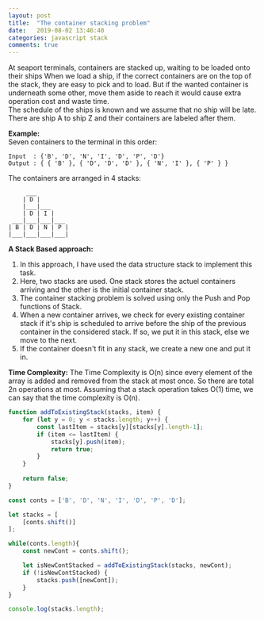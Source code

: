 ```yaml
---
layout: post
title:  "The container stacking problem"
date:   2019-08-02 13:46:40
categories: javascript stack
comments: true
---
```

At seaport terminals, containers are stacked up, waiting to be loaded onto their ships When we load a ship, if the correct containers are on the top of the stack, they are easy to pick and to load. But if the wanted container is underneath some other, move them aside to reach it would cause extra operation cost and waste time.  
The schedule of the ships is known and we assume that no ship will be late. There are ship A to ship Z and their containers are labeled after them.  

**Example:**  
Seven containers to the terminal in this order:

```
Input  : {'B', 'D', 'N', 'I', 'D', 'P', 'D'}
Output : { { 'B' }, { 'D', 'D', 'D' }, { 'N', 'I' }, { 'P' } }
```
The containers are arranged in 4 stacks: 
```
     ___
    | D |
    |___|___
    | D | I |
 ___|___|___|___
| B | D | N | P |
|___|___|___|___|
```

**A Stack Based approach:**  
1. In this approach, I have used the data structure stack to implement this task. 
2. Here, two stacks are used. One stack stores the actuel containers arriving and the other is the initial container stack.
3. The container stacking problem is solved using only the Push and Pop functions of Stack.
4. When a new container arrives, we check for every existing container stack if it's ship is scheduled to arrive before the ship of the previous container in the considered stack. If so, we put it in this stack, else we move to the next.
5. If the container doesn't fit in any stack, we create a new one and put it in.

**Time Complexity:**
The Time Complexity is O(n) since every element of the array is added and removed from the stack at most once. So there are total 2n operations at most. Assuming that a stack operation takes O(1) time, we can say that the time complexity is O(n).

```javascript
function addToExistingStack(stacks, item) {
    for (let y = 0; y < stacks.length; y++) {
        const lastItem = stacks[y][stacks[y].length-1];
        if (item <= lastItem) {
            stacks[y].push(item);
            return true;
        }
    }
    
    return false;
}

const conts = ['B', 'D', 'N', 'I', 'D', 'P', 'D'];

let stacks = [
    [conts.shift()]
];

while(conts.length){
    const newCont = conts.shift();

    let isNewContStacked = addToExistingStack(stacks, newCont);            
    if (!isNewContStacked) {
        stacks.push([newCont]);
    }
}

console.log(stacks.length);
```